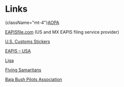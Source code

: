 # Links

{className="mt-4"}[AOPA](http://www.aopa.org/Flight-Planning/Mexico)

[EAPISfile.com](https://www.eapisfile.com) (US and MX EAPIS filing service provider)

[U.S. Customs Stickers](https://dtops.cbp.dhs.gov)

[EAPIS – USA](https://eapis.cbp.dhs.gov)

[Liga](https://www.ligainternational.org/web/Liga/default.asp)

[Flying Samaritans](http://www.flyingsamaritans.com)

[Baja Bush Pilots Association](http://www.bajabushpilots.com)